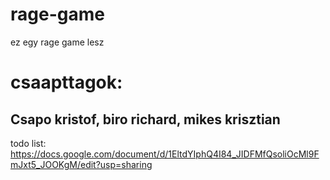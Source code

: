 # rage-game
ez egy rage game lesz
# csaapttagok:
## Csapo kristof, biro richard, mikes krisztian
todo list: https://docs.google.com/document/d/1EltdYIphQ4I84_JIDFMfQsoliOcMl9FmJxt5_JOOKgM/edit?usp=sharing